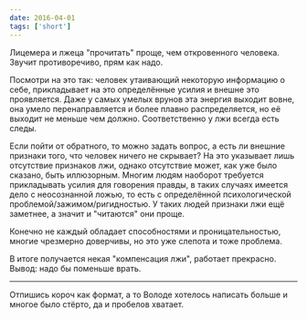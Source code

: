 ```yaml
---
date: 2016-04-01
tags: ['short']
---
```


Лицемера и лжеца "прочитать" проще, чем откровенного человека. Звучит противоречиво, прям как надо.

Посмотри на это так: человек утаивающий некоторую информацию о себе, прикладывает на это определённые усилия и внешне это проявляется. Даже у самых умелых врунов эта энергия выходит вовне, она умело перенаправляется и более плавно распределяется, но её выходит не меньше чем должно. Соответственно у лжи всегда есть следы.

Если пойти от обратного, то можно задать вопрос, а есть ли внешние признаки того, что человек ничего не скрывает? На это указывает лишь отсутствие признаков лжи, однако отсутствие может, как уже было сказано, быть иллюзорным.
Многим людям наоборот требуется прикладывать усилия для говорения правды, в таких случаях имеется дело с неосознанной ложью, то есть с определённой психологической проблемой/зажимом/ригидностью. У таких людей признаки лжи ещё заметнее, а значит и "читаются" они проще.

Конечно не каждый обладает способностями и проницательностью, многие чрезмерно доверчивы, но это уже слепота и тоже проблема.

В итоге получается некая "компенсация лжи", работает прекрасно. Вывод: надо бы поменьше врать.

---

Отпишись короч как формат, а то Володе хотелось написать больше и многое было стёрто, да и пробелов хватает.
